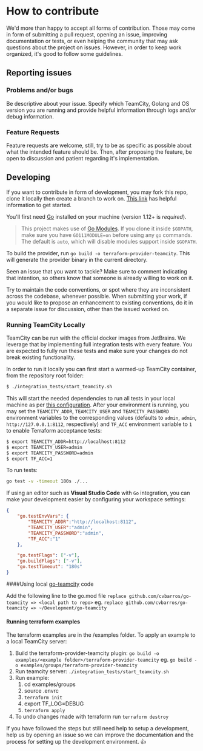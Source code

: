 # How to contribute #

We'd more than happy to accept all forms of contribution. Those may come in form of submitting a pull request, opening an issue, improving documentation or tests, or even helping the community that may ask questions about the project on issues. However, in order to keep work organized, it's good to follow some guidelines.

## Reporting issues ##

### Problems and/or bugs ###
Be descriptive about your issue. Specify which TeamCity, Golang and OS version you are running and provide helpful information through logs and/or debug information.

### Feature Requests ###
Feature requests are welcome, still, try to be as specific as possible about what the intended feature should be. Then, after proposing the feature, be open to discussion and patient regarding it's implementation.

## Developing ##
If you want to contribute in form of development, you may fork this repo, clone it locally then create a branch to work on. [This link](https://opensource.guide/how-to-contribute/#opening-a-pull-request) has helpful information to get started.

You'll first need [Go](https://golang.org/doc/install) installed on your machine (version 1.12+ is *required*).

> This project makes use of [Go Modules](https://github.com/golang/go/wiki/Modules). If you clone it inside `$GOPATH`, make sure you have `GO111MODULE=on` before using any `go` commands. The default is `auto`, which will disable modules support inside `$GOPATH`.

To build the provider, run `go build -o terraform-provider-teamcity`. This will generate the provider binary in the current directory.

Seen an issue that you want to tackle? Make sure to comment indicating that intention, so others know that someone is already willing to work on it.

Try to maintain the code conventions, or spot where they are inconsistent across the codebase, whenever possible. When submitting your work, if you would like to propose an enhancement to existing conventions, do it in a separate issue for discussion, other than the issued worked on.

### Running TeamCity Locally ###
TeamCity can be run with the official docker images from JetBrains. We leverage that by implementing full integration tests with every feature.
You are expected to fully run these tests and make sure your changes do not break existing functionality.

In order to run it locally you can first start a warmed-up TeamCity container, from the repository root folder:

```bash
$ ./integration_tests/start_teamcity.sh
```

This will start the needed dependencies to run all tests in your local machine as per [this configuration](./integration_tests/docker-compose.yml). After your environment is running, you may set the `TEAMCITY_ADDR`, `TEAMCITY_USER` and `TEAMCITY_PASSWORD` environment variables to the corresponding values (defaults to `admin`, `admin`, `http://127.0.0.1:8112`, respectively) and `TF_ACC` environment variable to `1` to enable Terraform acceptance tests:

```bash
$ export TEAMCITY_ADDR=http://localhost:8112
$ export TEAMCITY_USER=admin
$ export TEAMCITY_PASSWORD=admin
$ export TF_ACC=1
```

To run tests:

```bash
go test -v -timeout 180s ./...
```

If using an editor such as **Visual Studio Code** with `Go` integration, you can make your development easier by configuring your workspace settings:

```json
{
    "go.testEnvVars": {
        "TEAMCITY_ADDR":"http://localhost:8112",
        "TEAMCITY_USER":"admin",
        "TEAMCITY_PASSWORD":"admin",
        "TF_ACC":"1"
    },

    "go.testFlags": ["-v"],
    "go.buildFlags": ["-v"],
    "go.testTimeout": "180s"
}
```

####Using local [go-teamcity](https://github.com/cvbarros/go-teamcity) code

Add the following line to the go.mod file ```replace github.com/cvbarros/go-teamcity => <local path to repo>``` eg. ```replace github.com/cvbarros/go-teamcity => ~/Development/go-teamcity```

#### Running terraform examples

The terraform examples are in the /examples folder.  To apply an example to a local TeamCity server:
1. Build the terraform-provider-teamcity plugin: ```go build -o examples/<example folder>/terraform-provider-teamcity```
 eg. ```go build -o examples/groups/terraform-provider-teamcity```
2. Run teamcity server: ```./integration_tests/start_teamcity.sh```
3. Run example:
   1. cd examples/groups
   2. source .envrc
   3. ```terraform init```
   4. export TF_LOG=DEBUG
   5. ```terraform apply```
4. To undo changes made with terraform run ```terraform destroy```

If you have followed the steps but still need help to setup a development, help us by opening an issue so we can improve the documentation and the process for setting up the development environment. :+1:
